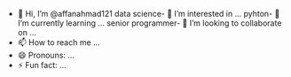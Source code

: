 
- 👋 Hi, I’m @affanahmad121
data science- 👀 I’m interested in ...
pyhton- 🌱 I’m currently learning ...
senior programmer- 💞️ I’m looking to collaborate on ...
- 📫 How to reach me ...
- 😄 Pronouns: ...
- ⚡ Fun fact: ...

<!---
affanahmad121/affanahmad121 is a ✨ special ✨ repository because its `README.md` (this file) appears on your GitHub profile.
You can click the Preview link to take a look at your changes.
--->
